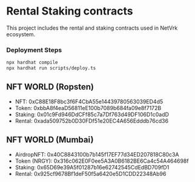 # Rental Staking contracts

This project includes the rental and staking contracts used in NetVrk ecosystem.

### Deployment Steps

```bash
npx hardhat compile
npx hardhat run scripts/deploy.ts
```

## NFT WORLD (Ropsten)

- NFT: 0xC88E18F8bc3f6F4CbA55e14439780563039ED4d5
- Token: 0xbbA8f4eaD56811eE100b7089b684fa09e8f7172B
- Staking: 0x01c9Fd946DdCFf85c7a7Df763d49DF106D1c0adD
- Rental: 0xada509752b0D30FDf51e20EC4A656Edddb76cd36

## NFT WORLD (Mumbai)

- AirdropNFT: 0x40C8843100b7b145f17EF77d34ED207818C80c3A
- Token (NRGY): 0x316c062E0F0ee5A3A0B6182BE6Ca4c54A464698f
- Staking: 0x65D69e39A5f01287b16e62742545CdEdBD709fD1
- Rental: 0x925cf9678Bf1deF50f5a6420e5D1CDD22348Ab96
